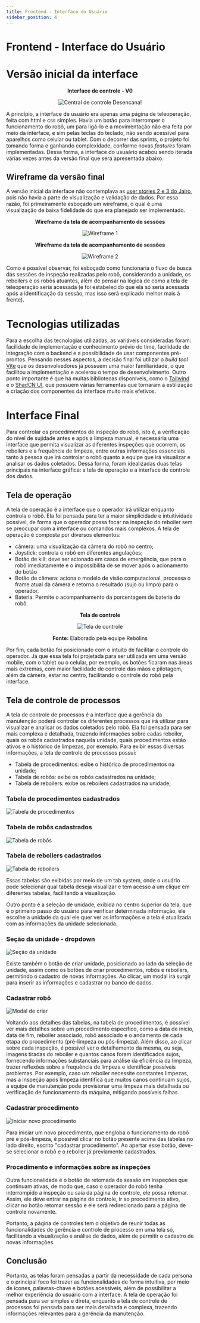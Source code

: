 ```yaml
---
title: Frontend - Interface do Usuário
sidebar_position: 4
---
```


# Frontend - Interface do Usuário

# Versão inicial da interface

<div align="center">

**Interface de controle - V0**

![Central de controle Desencana!](/img/interface-principal.png)

</div>

A princípio, a interface de usuário era apenas uma página de teleoperação, feita com html e css simples. Havia um botão para interromper o funcionamento do robô, um para ligá-lo e a movimentação não era feita por meio da interface, e sim pelas teclas do teclado, não sendo acessível para aparelhos como celular ou tablet.
Com o decorrer das sprints, o projeto foi tomando forma e ganhando complexidade, conforme novas _features_ foram implementadas. Dessa forma, a interface do usuaário acabou sendo iterada várias vezes antes da versão final que será apresentada abaixo.

## Wireframe da versão final

A versão inicial da interface não contemplava as [user stories 2 e 3 do Jairo](../../Sprint-1/Design/personas.md), pois não havia a parte de visualização e validação de dados. Por essa razão, foi primeiramente esboçado um wireframe, o qual é uma visualização de baixa fidelidade do que era planejado ser implementado.

<div align="center">

**Wireframe da tela de acompanhamento de sessões**

![Wireframe 1](/img/wireframe-1.jpg)

</div>

<div align="center">

**Wireframe da tela de acompanhamento de sessões**

![Wireframe 2](/img/wireframe-2.jpg)

</div>

Como é possível observar, foi esboçado como funcionaria o fluxo de busca das sessões de inspeção realizadas pelo robô, considerando a unidade, os reboilers e os robôs atuantes, além de pensar na lógica de como a tela de teleoperação seria acessada (e foi estabelecido que ela só seria acessada após a identificação da sessão, mas isso será explicado melhor mais à frente). 

# Tecnologias utilizadas

Para a escolha das tecnologias utilizadas, as variáveis consideradas foram: facilidade de implementação e conhecimento prévio do time, facilidade de integração com o backend e a possibilidade de usar componentes pré-prontos. Pensando nesses aspectos, a decisão final foi utilizar o _build tool_ [Vite](https://vitejs.dev/) que os desenvolvedores já possuem uma maior familiaridade, o que facilitou a implementação e acelerou o tempo de desenvolvimento. Outro ponto importante é que há muitas bibliotecas disponíveis, como o [Tailwind](https://tailwindcss.com/docs/installation)  e o [ShadCN UI](https://ui.shadcn.com/), que possuem várias ferramentas que tornaram a estilização e criação dos componentes da interface muito mais efetivos.


# Interface Final

Para controlar os procedimentos de inspeção do robô, isto é, a verificação do nível de sujidade antes e após a limpeza manual, é necessária uma interface que permita visualizar as diferentes inspeções que ocorrem, os reboilers e a frequência de limpeza, entre outras informações essenciais tanto à pessoa que irá controlar o robô quanto à equipe que irá visualizar e analisar os dados coletados. Dessa forma, foram idealizadas duas telas principais na interface gráfica: a tela de operação e a interface de controle dos dados.

## Tela de operação

A tela de operação é a interface que o operador irá utilizar enquanto controla o robô. Ela foi pensada para ter a maior simplicidade e intuitividade possível, de forma que o operador possa focar na inspeção do reboiler sem se preocupar com a interface ou comandos mais complexos. A tela de operação é composta por diversos elementos: 

- câmera: uma visualização da câmera do robô no centro;
- Joystick: controla o robô em diferentes angulações;
- Botão de kill: deve ser acionado em casos de emergência, que para o robô imediatamente e o impossibilita de se mover após o acionamento do botão
- Botão de câmera: aciona o modelo de visão computacional, processa o frame atual da câmera e retorna o resultado (sujo ou limpo) para o operador.
- Bateria: Permite o acompanhamento da porcentagem de bateria do robô.

<div align="center">

**Tela de controle**

![Tela de controle](/img/front-teleop.png)

**Fonte:** Elaborado pela equipe Rebólins

</div>

Por fim, cada botão foi posicionado com o intuito de facilitar o controle do operador. Já que essa tela foi projetada para ser utilizada em uma versão mobile, com o tablet ou o celular, por exemplo, os botões ficaram nas áreas mais extremas, com maior facilidade de controle das mãos e pilotagem, além da câmera, estar no centro, facilitando o controle do robô pela interface.

## Tela de controle de processos

A tela de controle de processos é a interface que a gerência da manutenção poderá controlar os diferentes processos que irá utilizar para visualizar e analisar os dados coletados pelo robô. Ela foi pensada para ser mais complexa e detalhada, trazendo informações sobre cadas reboiler, quais os robôs cadastrados naquela unidade, quais procedimentos estão ativos e o histórico de limpezas, por exemplo. Para exibir essas diversas informações, a tela de controle de processos possui:

- Tabela de procedimentos: exibe o histórico de procedimentos na unidade;
- Tabela de robôs: exibe os robôs cadastrados na unidade;
- Tabela de reboilers: exibe os reboilers cadastrados na unidade;


### Tabela de procedimentos cadastrados
![Tabela de procedimentos](/img/procedimentos-cadastrados.png)

### Tabela de robôs cadastrados
![Tabela de robôs](/img/robos-cadastrados.png)

### Tabela de reboilers cadastrados
![Tabela de reboilers](/img/reboilers-cadastrados.png)


Essas tabelas são exibidas por meio de um tab system, onde o usuário pode selecionar qual tabela deseja visualizar e tem acesso a um clique em diferentes tabelas, facilitando a visualização.

Outro ponto é a seleção de unidade, exibida no centro superior da tela, que é o primeiro passo do usuário para verificar determinada informação, ele escolhe a unidade da qual ele quer ver as informações e a tela é atualizada com as informações da unidade selecionada.

### Seção da unidade - dropdown
![Seção da unidade](/img/dropdown-unit.png)

Existe também o botão de criar unidade, posicionado ao lado da seleção de unidade, assim como os botões de criar procedimentos, robôs e reboilers, permitindo o cadastro de novas informações. Ao clicar, um modal irá surgir para inserir as informações e cadastrar no banco de dados.

### Cadastrar robô
![Modal de criar](/img/apelido-robo.png)

Voltando aos detalhes das tabelas, na tabela de procedimentos, é possível ver mais detalhes sobre um procedimento específico, como a data de início, data de fim, reboiler associado, robô associado e o andamento de cada etapa do procedimento (pré-limpeza ou pós-limpeza). Além disso, ao clicar sobre cada inspeção, é possível ver o detalhamento da mesma, ou seja, imagens tiradas do reboiler e quantos canos foram identificados sujos, fornecendo informações substanciais para análise da eficiência da limpeza, trazer reflexões sobre a frequência de limpeza e identificar possíveis problemas. Por exemplo, caso um reboiler necessite constantes limpezas, mas a inspeção após limpeza identifica que muitos canos continuam sujos, a equipe de manutenção pode provisionar uma limpeza mais detalhada ou verificação de funcionamento da máquina, mitigando possíveis falhas.

### Cadastrar procedimento
![Iniciar novo procedimento](/img/cadastrar-procedimento.png)

Para iniciar um novo procedimento, que engloba o funcionamento do robô pré e pós-limpeza, é possível clicar no botão presente acima das tabelas no lado direito, escrito "cadastrar procedimento". Ao apertar esse botão, deve-se selecionar o robô e o reboiler já previamente cadastrados.

### Procedimento e informações sobre as inspeções

Outra funcionalidade é o botão de retomada de sessão em inspeções que continuam ativas, de modo que, caso o operador do robô tenha interrompido a inspeção ou saia da página de controle, ele possa retomar. Assim, ele deve entrar na página de controle, ir ao procedimento ativo, clicar no botão retomar sessão e ele será redirecionado para a página de controle novamente.

Portanto, a página de controles tem o objetivo de reunir todas as funcionalidades de gerência e controle de processo em uma tela só, facilitando a visualização e análise de dados, além de permitir o cadastro de novas informações.

## Conclusão

Portanto, as telas foram pensadas a partir da necessidade de cada persona e o principal foco foi trazer as funcionalidades de forma intuitiva, por meio de ícones, palavras-chave e botões acessíveis, além de possibilitar a melhor experiência do usuário com a interface. A tela de operação foi pensada para ser simples e direta, enquanto a tela de controle de processos foi pensada para ser mais detalhada e complexa, trazendo informações relevantes para a gerência da manutenção.

